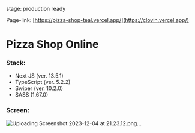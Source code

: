 stage: production ready

Page-link: [https://pizza-shop-teal.vercel.app/](https://clovin.vercel.app/)

# Pizza Shop Online
### Stack:
-  Next JS  (ver. 13.5.1)
- TypeScript (ver. 5.2.2)
- Swiper (ver. 10.2.0)
-  SASS (1.67.0)

### Screen:
![Uploading Screenshot 2023-12-04 at 21.23.12.png…]()
